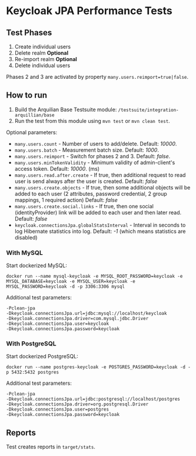 # Keycloak JPA Performance Tests

## Test Phases

1. Create individual users
2. Delete realm **Optional** 
3. Re-import realm **Optional** 
4. Delete individual users

Phases 2 and 3 are activated by property `many.users.reimport=true|false`.


## How to run

1. Build the Arquilian Base Testsuite module: `/testsuite/integration-arquillian/base`
2. Run the test from this module using `mvn test` or `mvn clean test`.

Optional parameters:
* `many.users.count` - Number of users to add/delete. Default: *10000*.
* `many.users.batch` - Measurement batch size. Default: *1000*.
* `many.users.reimport` - Switch for phases 2 and 3. Default: *false*.
* `many.users.minTokenValidity` - Minimum validity of admin-client's access token. Default: *10000*. (ms)
* `many.users.read.after.create` - If true, then additional request to read user is send always after the user is created. Default: *false*
* `many.users.create.objects` - If true, then some additional objects will be added to each user (2 attributes, password credential, 2 group mappings, 1 required action) Default: *false*
* `many.users.create.social.links` - If true, then one social (identityProvider) link will be added to each user and then later read. Default: *false*
* `keycloak.connectionsJpa.globalStatsInterval` - Interval in seconds to log Hibernate statistics into log. Default: *-1* (which means statistics are disabled) 


### With MySQL

Start dockerized MySQL:
```
docker run --name mysql-keycloak -e MYSQL_ROOT_PASSWORD=keycloak -e MYSQL_DATABASE=keycloak -e MYSQL_USER=keycloak -e MYSQL_PASSWORD=keycloak -d -p 3306:3306 mysql
```

Additional test parameters:
```
-Pclean-jpa
-Dkeycloak.connectionsJpa.url=jdbc:mysql://localhost/keycloak
-Dkeycloak.connectionsJpa.driver=com.mysql.jdbc.Driver
-Dkeycloak.connectionsJpa.user=keycloak
-Dkeycloak.connectionsJpa.password=keycloak
```

### With PostgreSQL

Start dockerized PostgreSQL:
```
docker run --name postgres-keycloak -e POSTGRES_PASSWORD=keycloak -d -p 5432:5432 postgres
```

Additional test parameters:
```
-Pclean-jpa
-Dkeycloak.connectionsJpa.url=jdbc:postgresql://localhost/postgres
-Dkeycloak.connectionsJpa.driver=org.postgresql.Driver
-Dkeycloak.connectionsJpa.user=postgres
-Dkeycloak.connectionsJpa.password=keycloak
```

## Reports

Test creates reports in `target/stats`.
